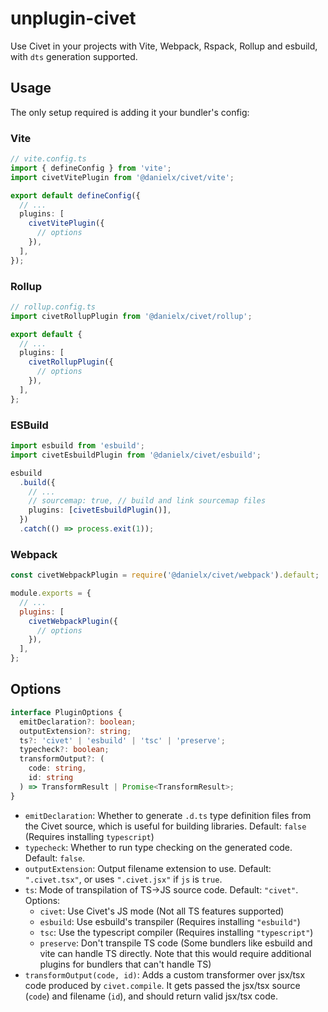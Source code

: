 # unplugin-civet

Use Civet in your projects with Vite, Webpack, Rspack, Rollup and esbuild, with `dts` generation supported.

## Usage

The only setup required is adding it your bundler's config:

### Vite

```ts
// vite.config.ts
import { defineConfig } from 'vite';
import civetVitePlugin from '@danielx/civet/vite';

export default defineConfig({
  // ...
  plugins: [
    civetVitePlugin({
      // options
    }),
  ],
});
```

### Rollup

```ts
// rollup.config.ts
import civetRollupPlugin from '@danielx/civet/rollup';

export default {
  // ...
  plugins: [
    civetRollupPlugin({
      // options
    }),
  ],
};
```

### ESBuild

```ts
import esbuild from 'esbuild';
import civetEsbuildPlugin from '@danielx/civet/esbuild';

esbuild
  .build({
    // ...
    // sourcemap: true, // build and link sourcemap files
    plugins: [civetEsbuildPlugin()],
  })
  .catch(() => process.exit(1));
```

### Webpack

```js
const civetWebpackPlugin = require('@danielx/civet/webpack').default;

module.exports = {
  // ...
  plugins: [
    civetWebpackPlugin({
      // options
    }),
  ],
};
```

## Options

```ts
interface PluginOptions {
  emitDeclaration?: boolean;
  outputExtension?: string;
  ts?: 'civet' | 'esbuild' | 'tsc' | 'preserve';
  typecheck?: boolean;
  transformOutput?: (
    code: string,
    id: string
  ) => TransformResult | Promise<TransformResult>;
}
```

- `emitDeclaration`: Whether to generate `.d.ts` type definition files from the Civet source, which is useful for building libraries. Default: `false` (Requires installing `typescript`)
- `typecheck`: Whether to run type checking on the generated code. Default: `false`.
- `outputExtension`: Output filename extension to use. Default: `".civet.tsx"`, or uses `".civet.jsx"` if `js` is `true`.
- `ts`: Mode of transpilation of TS->JS source code. Default: `"civet"`. Options:
  - `civet`: Use Civet's JS mode (Not all TS features supported)
  - `esbuild`: Use esbuild's transpiler (Requires installing `"esbuild"`)
  - `tsc`: Use the typescript compiler (Requires installing `"typescript"`)
  - `preserve`: Don't transpile TS code (Some bundlers like esbuild and vite can handle TS directly. Note that this would require additional plugins for bundlers that can't handle TS)
- `transformOutput(code, id)`: Adds a custom transformer over jsx/tsx code produced by `civet.compile`. It gets passed the jsx/tsx source (`code`) and filename (`id`), and should return valid jsx/tsx code.
